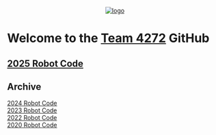 <!-- center the logo -->
<div align="center">
  
  [![logo](https://avatars.githubusercontent.com/u/48226239)](https://www.thebluealliance.com/team/4272)
  
</div>

# Welcome to the [Team 4272](https://team4272.com/) GitHub

<!-- Current year's robot code below -->
## [2025 Robot Code](https://github.com/maverick-boiler-robotics-team-4272/2025Bot)

<!-- List old robot code below -->
## Archive
[2024 Robot Code](https://github.com/maverick-boiler-robotics-team-4272/2024Bot)<br>
[2023 Robot Code](https://github.com/maverick-boiler-robotics-team-4272/2023Bot)<br>
[2022 Robot Code](https://github.com/maverick-boiler-robotics-team-4272/2022Bot)<br>
[2020 Robot Code](https://github.com/maverick-boiler-robotics-team-4272/2020Robot)<br>
